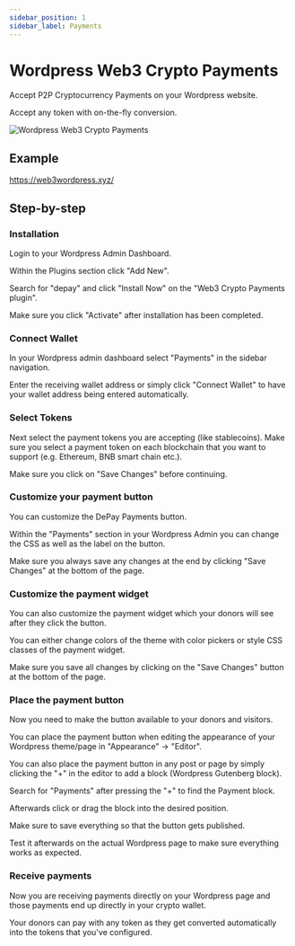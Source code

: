 ```yaml
---
sidebar_position: 1
sidebar_label: Payments
---
```


# Wordpress Web3 Crypto Payments

Accept P2P Cryptocurrency Payments on your Wordpress website.

Accept any token with on-the-fly conversion.

![Wordpress Web3 Crypto Payments](/img/plugins/Wordpress-Web3-Payments.svg)

## Example

https://web3wordpress.xyz/

## Step-by-step

### Installation

Login to your Wordpress Admin Dashboard.

Within the Plugins section click "Add New".

Search for "depay" and click "Install Now" on the "Web3 Crypto Payments plugin".

Make sure you click "Activate" after installation has been completed.

### Connect Wallet

In your Wordpress admin dashboard select "Payments" in the sidebar navigation.

Enter the receiving wallet address or simply click "Connect Wallet" to have your wallet address being entered automatically.

### Select Tokens

Next select the payment tokens you are accepting (like stablecoins). Make sure you select a payment token on each blockchain that you want to support (e.g. Ethereum, BNB smart chain etc.).

Make sure you click on "Save Changes" before continuing.

### Customize your payment button

You can customize the DePay Payments button.

Within the "Payments" section in your Wordpress Admin you can change the CSS as well as the label on the button.

Make sure you always save any changes at the end by clicking "Save Changes" at the bottom of the page.

### Customize the payment widget

You can also customize the payment widget which your donors will see after they click the button.

You can either change colors of the theme with color pickers or style CSS classes of the payment widget.

Make sure you save all changes by clicking on the "Save Changes" button at the bottom of the page.

### Place the payment button

Now you need to make the button available to your donors and visitors.

You can place the payment button when editing the appearance of your Wordpress theme/page in "Appearance" -> "Editor".

You can also place the payment button in any post or page by simply clicking the "+" in the editor to add a block (Wordpress Gutenberg block).

Search for "Payments" after pressing the "+" to find the Payment block.

Afterwards click or drag the block into the desired position.

Make sure to save everything so that the button gets published.

Test it afterwards on the actual Wordpress page to make sure everything works as expected.

### Receive payments

Now you are receiving payments directly on your Wordpress page and those payments end up directly in your crypto wallet.

Your donors can pay with any token as they get converted automatically into the tokens that you've configured.

